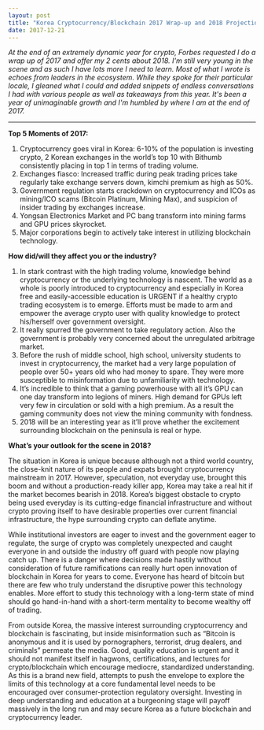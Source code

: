 ```yaml
---
layout: post
title: "Korea Cryptocurrency/Blockchain 2017 Wrap-up and 2018 Projection"
date: 2017-12-21
---
```

*At the end of an extremely dynamic year for crypto, Forbes requested I do a wrap up of 2017 and offer my 2 cents about 2018. I'm still very young in the scene and as such I have lots more I need to learn. Most of what I wrote is echoes from leaders in the ecosystem. While they spoke for their particular locale, I gleaned what I could and added snippets of endless conversations I had with various people as well as takeaways from this year. It's been a year of unimaginable growth and I'm humbled by where I am at the end of 2017.*

***
__Top 5 Moments of 2017:__

1. Cryptocurrency goes viral in Korea: 6-10% of the population is investing crypto, 2 Korean exchanges in the world’s top 10 with Bithumb consistently placing in top 1 in terms of trading volume.
2. Exchanges fiasco: Increased traffic during peak trading prices take regularly take exchange servers down, kimchi premium as high as 50%.
3. Government regulation starts crackdown on cryptocurrency and ICOs as mining/ICO scams (Bitcoin Platinum, Mining Max), and suspicion of insider trading by exchanges increase.
4. Yongsan Electronics Market and PC bang transform into mining farms and GPU prices skyrocket.
5. Major corporations begin to actively take interest in utilizing blockchain technology.

__How did/will they affect you or the industry?__

1. In stark contrast with the high trading volume, knowledge behind cryptocurrency or the underlying technology is nascent. The world as a whole is poorly introduced to cryptocurrency and especially in Korea free and easily-accessible education is URGENT if a healthy crypto trading ecosystem is to emerge. Efforts must be made to arm and empower the average crypto user with quality knowledge to protect his/herself over government oversight.
2. It really spurred the government to take regulatory action. Also the government is probably very concerned about the unregulated arbitrage market.
3. Before the rush of middle school, high school, university students to invest in cryptocurrency, the market had a very large population of people over 50+ years old who had money to spare. They were more susceptible to misinformation due to unfamiliarity with technology.
4. It’s incredible to think that a gaming powerhouse with all it’s GPU can one day transform into legions of miners. High demand for GPUs left very few in circulation or sold with a high premium. As a result the gaming community does not view the mining community with fondness.
5. 2018 will be an interesting year as it’ll prove whether the excitement surrounding blockchain on the peninsula is real or hype.

__What’s your outlook for the scene in 2018?__

The situation in Korea is unique because although not a third world country, the close-knit nature of its people and expats brought cryptocurrency mainstream in 2017. However, speculation, not everyday use, brought this boom and without a production-ready killer app, Korea may take a real hit if the market becomes bearish in 2018. Korea’s biggest obstacle to crypto being used everyday is its cutting-edge financial infrastructure and without crypto proving itself to have desirable properties over current financial infrastructure, the hype surrounding crypto can deflate anytime.

While institutional investors are eager to invest and the government eager to regulate, the surge of crypto was completely unexpected and caught everyone in and outside the industry off guard with people now playing catch up. There is a danger where decisions made hastily without consideration of future ramifications can really hurt open innovation of blockchain in Korea for years to come. Everyone has heard of bitcoin but there are few who truly understand the disruptive power this technology enables. More effort to study this technology with a long-term state of mind should go hand-in-hand with a short-term mentality to become wealthy off of trading.

From outside Korea, the massive interest surrounding cryptocurrency and blockchain is fascinating, but inside misinformation such as “Bitcoin is anonymous and it is used by pornographers, terrorist, drug dealers, and criminals” permeate the media. Good, quality education is urgent and it should not manifest itself in hagwons, certifications, and lectures for crypto/blockchain which encourage mediocre, standardized understanding. As this is a brand new field, attempts to push the envelope to explore the limits of this technology at a core fundamental level needs to be encouraged over consumer-protection regulatory oversight. Investing in deep understanding and education at a burgeoning stage will payoff massively in the long run and may secure Korea as a future blockchain and cryptocurrency leader.

